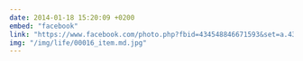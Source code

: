 ```yaml
---
date: 2014-01-18 15:20:09 +0200
embed: "facebook"
link: "https://www.facebook.com/photo.php?fbid=434548846671593&set=a.434548836671594.1073741826.100003494449349&type=3&theater"
img: "/img/life/00016_item.md.jpg"
---
```

